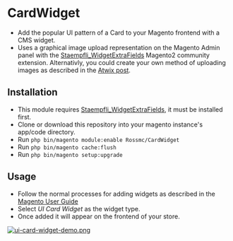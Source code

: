 # CardWidget
- Add the popular UI pattern of a Card to your Magento frontend with a CMS widget.
- Uses a graphical image upload representation on the Magento Admin panel with the [Staempfli_WidgetExtraFields](https://github.com/staempfli/magento2-module-widget-extra-fields) Magento2 community extension. Alternativly, you could create your own method of uploading images as described in the [Atwix post](https://www.atwix.com/magento-2/add-image-chooser-to-widget/).

## Installation
- This module requires [Staempfli_WidgetExtraFields](https://github.com/staempfli/magento2-module-widget-extra-fields), it must be installed first.
- Clone or download this repository into your magento instance's app/code directory.
- Run `php bin/magento module:enable Rossmc/CardWidget`
- Run `php bin/magento cache:flush`
- Run `php bin/magento setup:upgrade`

## Usage
- Follow the normal processes for adding widgets as described in the [Magento User Guide](http://docs.magento.com/m2/ce/user_guide/cms/content-elements.html)
- Select *UI Card Widget* as the widget type.
- Once added it will appear on the frontend of your store.

[![ui-card-widget-demo.png](https://s14.postimg.org/z78hk20xd/ui-card-widget-demo.png)](https://postimg.org/image/fcmfxxlpp/)
